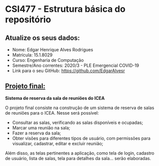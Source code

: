 # CSI477 - Estrutura básica do repositório

## Atualize os seus dados:

- Nome: Edgar Henrique Alves Rodrigues
- Matrícula: 15.1.8029
- Curso: Engenharia de Computação
- Semestre/Ano correntes: 2020/3 - PLE Emergencial COVID-19
- Link para o seu GitHub: https://github.com/EdgarAlvesr

## [Projeto final:](./Projeto/README.md) 

**Sistema de reserva da sala de reuniões do ICEA**

O projeto final consiste na construção de um sistema de reserva de salas de reuniões para o ICEA. Nesse será possível:  
- Consultar as salas, verificando as salas disponíveis e ocupadas;
- Marcar uma reunião na sala;
- Fazer a reserva da sala;
- Obter visões para diferentes tipos de usuário, com permissões para visualizar, cadastrar, editar e excluir reunião;

Além disso, as telas pertinentes a aplicação, como tela de login, cadastro de usuário, lista de salas, tela para detalhes da sala... serão elaboradas.

